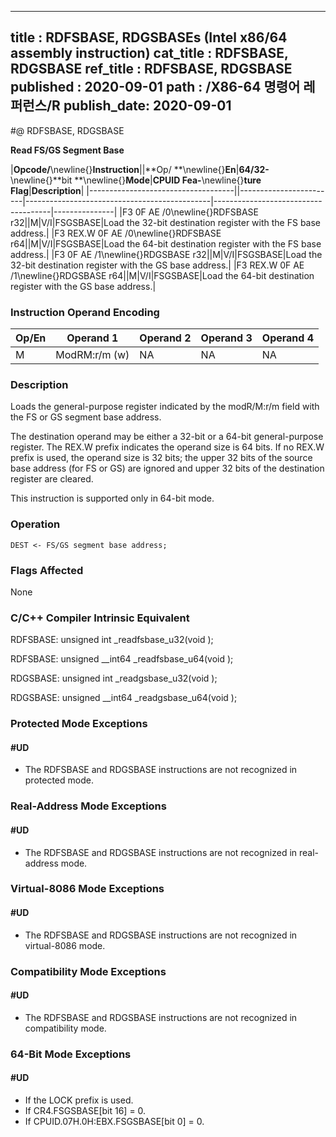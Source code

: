 ----------------------------
title : RDFSBASE, RDGSBASEs (Intel x86/64 assembly instruction)
cat_title : RDFSBASE, RDGSBASE
ref_title : RDFSBASE, RDGSBASE
published : 2020-09-01
path : /X86-64 명령어 레퍼런스/R
publish_date: 2020-09-01
----------------------------
#@ RDFSBASE, RDGSBASE

**Read FS/GS Segment Base**

|**Opcode/**\newline{}**Instruction**||**Op/ **\newline{}**En**|**64/32-**\newline{}**bit **\newline{}**Mode**|**CPUID Fea-**\newline{}**ture Flag**|**Description**|
|------------------------------------||------------------------|----------------------------------------------|-------------------------------------|---------------|
|F3 0F AE /0\newline{}RDFSBASE r32||M|V/I|FSGSBASE|Load the 32-bit destination register with the FS base address.|
|F3 REX.W 0F AE /0\newline{}RDFSBASE r64||M|V/I|FSGSBASE|Load the 64-bit destination register with the FS base address.|
|F3 0F AE /1\newline{}RDGSBASE r32||M|V/I|FSGSBASE|Load the 32-bit destination register with the GS base address.|
|F3 REX.W 0F AE /1\newline{}RDGSBASE r64||M|V/I|FSGSBASE|Load the 64-bit destination register with the GS base address.|
### Instruction Operand Encoding


|Op/En|Operand 1|Operand 2|Operand 3|Operand 4|
|-----|---------|---------|---------|---------|
|M|ModRM:r/m (w)|NA|NA|NA|
### Description


Loads the general-purpose register indicated by the modR/M:r/m field with the FS or GS segment base address.

The destination operand may be either a 32-bit or a 64-bit general-purpose register. The REX.W prefix indicates the operand size is 64 bits. If no REX.W prefix is used, the operand size is 32 bits; the upper 32 bits of the source base address (for FS or GS) are ignored and upper 32 bits of the destination register are cleared. 

This instruction is supported only in 64-bit mode.


### Operation

```info-verb
DEST <- FS/GS segment base address;
```
### Flags Affected


None

### C/C++ Compiler Intrinsic Equivalent


RDFSBASE: unsigned int _readfsbase_u32(void );

RDFSBASE:  unsigned __int64 _readfsbase_u64(void );

RDGSBASE:  unsigned int _readgsbase_u32(void );

RDGSBASE: unsigned __int64 _readgsbase_u64(void );


### Protected Mode Exceptions

#### #UD
* The RDFSBASE and RDGSBASE instructions are not recognized in protected mode.

### Real-Address Mode Exceptions

#### #UD
* The RDFSBASE and RDGSBASE instructions are not recognized in real-address mode.

### Virtual-8086 Mode Exceptions

#### #UD
* The RDFSBASE and RDGSBASE instructions are not recognized in virtual-8086 mode.

### Compatibility Mode Exceptions

#### #UD
* The RDFSBASE and RDGSBASE instructions are not recognized in compatibility mode.

### 64-Bit Mode Exceptions

#### #UD
* If the LOCK prefix is used.
* If CR4.FSGSBASE[bit 16] = 0.
* If CPUID.07H.0H:EBX.FSGSBASE[bit 0] = 0.

